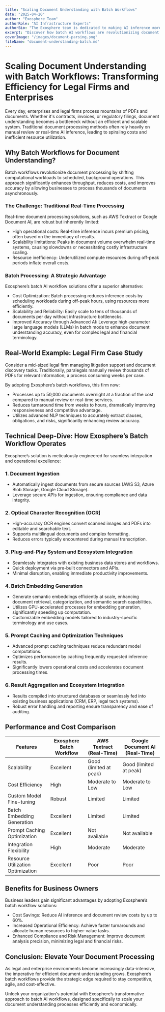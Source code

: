 ```yaml
---
title: "Scaling Document Understanding with Batch Workflows"
date: "2025-04-20"
author: "Exosphere Team"
authorRole: "AI Infrastructure Experts"
authorBio: "The Exosphere team is dedicated to making AI inference more accessible, efficient, and cost-effective for businesses of all sizes."
excerpt: "Discover how batch AI workflows are revolutionizing document processing for legal firms and enterprises—cutting costs, boosting speed, and enhancing accuracy at scale."
coverImage: "/images/document-parsing.png"
fileName: "document-understanding-batch.md"
---
```


# Scaling Document Understanding with Batch Workflows: Transforming Efficiency for Legal Firms and Enterprises

Every day, enterprises and legal firms process mountains of PDFs and documents. Whether it's contracts, invoices, or regulatory filings, document understanding becomes a bottleneck without an efficient and scalable system. Traditional document processing methods often rely heavily on manual review or real-time AI inference, leading to spiraling costs and inefficient resource utilization.

## Why Batch Workflows for Document Understanding?

Batch workflows revolutionize document processing by shifting computational workloads to scheduled, background operations. This approach significantly enhances throughput, reduces costs, and improves accuracy by allowing businesses to process thousands of documents asynchronously.

### The Challenge: Traditional Real-Time Processing

Real-time document processing solutions, such as AWS Textract or Google Document AI, are robust but inherently limited:

* High operational costs: Real-time inference incurs premium pricing, often based on the immediacy of results.
* Scalability limitations: Peaks in document volume overwhelm real-time systems, causing slowdowns or necessitating costly infrastructure scaling.
* Resource inefficiency: Underutilized compute resources during off-peak periods inflate overall costs.

### Batch Processing: A Strategic Advantage

Exosphere’s batch AI workflow solutions offer a superior alternative:

* Cost Optimization: Batch processing reduces inference costs by scheduling workloads during off-peak hours, using resources more efficiently.
* Scalability and Reliability: Easily scale to tens of thousands of documents per day without infrastructure bottlenecks.
* Improved Accuracy through Advanced AI: Leverage high-parameter large language models (LLMs) in batch mode to enhance document understanding accuracy, even for complex legal and financial terminology.

## Real-World Example: Legal Firm Case Study

Consider a mid-sized legal firm managing litigation support and document discovery tasks. Traditionally, paralegals manually review thousands of PDFs for relevant information, a process consuming weeks per case.

By adopting Exosphere’s batch workflows, this firm now:

* Processes up to 50,000 documents overnight at a fraction of the cost compared to manual review or real-time services.
* Reduces turnaround time from weeks to hours, dramatically improving responsiveness and competitive advantage.
* Utilizes advanced NLP techniques to accurately extract clauses, obligations, and risks, significantly enhancing review accuracy.

## Technical Deep-Dive: How Exosphere’s Batch Workflow Operates

Exosphere’s solution is meticulously engineered for seamless integration and operational excellence:

### 1. Document Ingestion

* Automatically ingest documents from secure sources (AWS S3, Azure Blob Storage, Google Cloud Storage).
* Leverage secure APIs for ingestion, ensuring compliance and data integrity.

### 2. Optical Character Recognition (OCR)

* High-accuracy OCR engines convert scanned images and PDFs into editable and searchable text.
* Supports multilingual documents and complex formatting.
* Reduces errors typically encountered during manual transcription.

### 3. Plug-and-Play System and Ecosystem Integration

* Seamlessly integrates with existing business data stores and workflows.
* Quick deployment via pre-built connectors and APIs.
* Minimal disruption, enabling immediate productivity improvements.

### 4. Batch Embedding Generation

* Generate semantic embeddings efficiently at scale, enhancing document retrieval, categorization, and semantic search capabilities.
* Utilizes GPU-accelerated processes for embedding generation, significantly speeding up computation.
* Customizable embedding models tailored to industry-specific terminology and use cases.

### 5. Prompt Caching and Optimization Techniques

* Advanced prompt caching techniques reduce redundant model computations.
* Optimizes performance by caching frequently requested inference results.
* Significantly lowers operational costs and accelerates document processing times.

### 6. Result Aggregation and Ecosystem Integration

* Results compiled into structured databases or seamlessly fed into existing business applications (CRM, ERP, legal tech systems).
* Robust error handling and reporting ensure transparency and ease of auditing.

## Performance and Cost Comparison

| Features                          | Exosphere Batch Workflow | AWS Textract (Real-Time) | Google Document AI (Real-Time) |
| --------------------------------- | ------------------------ | ------------------------ | ------------------------------ |
| Scalability                       | Excellent                | Good (limited at peak)   | Good (limited at peak)         |
| Cost Efficiency                   | High                     | Moderate to Low          | Moderate to Low                |
| Custom Model Fine-tuning          | Robust                   | Limited                  | Limited                        |
| Batch Embedding Generation        | Excellent                | Limited                  | Limited                        |
| Prompt Caching Optimization       | Excellent                | Not available            | Not available                  |
| Integration Flexibility           | High                     | Moderate                 | Moderate                       |
| Resource Utilization Optimization | Excellent                | Poor                     | Poor                           |

## Benefits for Business Owners

Business leaders gain significant advantages by adopting Exosphere’s batch workflow solutions:

* Cost Savings: Reduce AI inference and document review costs by up to 60%.
* Increased Operational Efficiency: Achieve faster turnarounds and allocate human resources to higher-value tasks.
* Enhanced Compliance and Risk Management: Improve document analysis precision, minimizing legal and financial risks.

## Conclusion: Elevate Your Document Processing

As legal and enterprise environments become increasingly data-intensive, the imperative for efficient document understanding grows. Exosphere’s batch workflows provide the strategic edge required to stay competitive, agile, and cost-effective.

Unlock your organization's potential with Exosphere’s transformative approach to batch AI workflows, designed specifically to scale your document understanding processes efficiently and economically.
